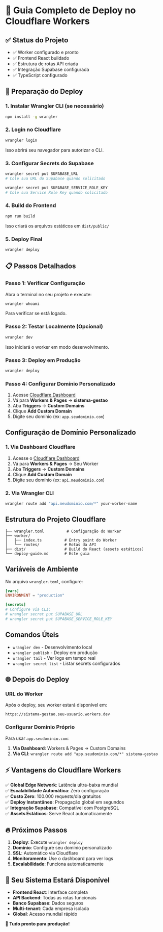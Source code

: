 # 🚀 Guia Completo de Deploy no Cloudflare Workers

## ✅ Status do Projeto
- ✅ Worker configurado e pronto
- ✅ Frontend React buildado
- ✅ Estrutura de rotas API criada
- ✅ Integração Supabase configurada
- ✅ TypeScript configurado

## 🔧 Preparação do Deploy

### 1. Instalar Wrangler CLI (se necessário)
```bash
npm install -g wrangler
```

### 2. Login no Cloudflare
```bash
wrangler login
```
Isso abrirá seu navegador para autorizar o CLI.

### 3. Configurar Secrets do Supabase
```bash
wrangler secret put SUPABASE_URL
# Cole sua URL do Supabase quando solicitado

wrangler secret put SUPABASE_SERVICE_ROLE_KEY  
# Cole sua Service Role Key quando solicitado
```

### 4. Build do Frontend
```bash
npm run build
```
Isso criará os arquivos estáticos em `dist/public/`

### 5. Deploy Final
```bash
wrangler deploy
```

## 📋 Passos Detalhados

### Passo 1: Verificar Configuração
Abra o terminal no seu projeto e execute:
```bash
wrangler whoami
```
Para verificar se está logado.

### Passo 2: Testar Localmente (Opcional)
```bash
wrangler dev
```
Isso iniciará o worker em modo desenvolvimento.

### Passo 3: Deploy em Produção
```bash
wrangler deploy
```

### Passo 4: Configurar Domínio Personalizado
1. Acesse [Cloudflare Dashboard](https://dash.cloudflare.com)
2. Vá para **Workers & Pages** → **sistema-gestao**
3. Aba **Triggers** → **Custom Domains**
4. Clique **Add Custom Domain**
5. Digite seu domínio (ex: `app.seudominio.com`)

## Configuração de Domínio Personalizado

### 1. Via Dashboard Cloudflare
1. Acesse o [Cloudflare Dashboard](https://dash.cloudflare.com)
2. Vá para **Workers & Pages** → Seu Worker
3. Aba **Triggers** → **Custom Domains**
4. Clique **Add Custom Domain**
5. Digite seu domínio (ex: `api.meudominio.com`)

### 2. Via Wrangler CLI
```bash
wrangler route add "api.meudominio.com/*" your-worker-name
```

## Estrutura do Projeto Cloudflare

```
├── wrangler.toml          # Configuração do Worker
├── worker/
│   ├── index.ts          # Entry point do Worker
│   └── routes/           # Rotas da API
├── dist/                 # Build do React (assets estáticos)
└── deploy-guide.md       # Este guia
```

## Variáveis de Ambiente

No arquivo `wrangler.toml`, configure:

```toml
[vars]
ENVIRONMENT = "production"

[secrets]
# Configure via CLI:
# wrangler secret put SUPABASE_URL
# wrangler secret put SUPABASE_SERVICE_ROLE_KEY
```

## Comandos Úteis

- `wrangler dev` - Desenvolvimento local
- `wrangler publish` - Deploy em produção
- `wrangler tail` - Ver logs em tempo real
- `wrangler secret list` - Listar secrets configurados

## 🌐 Depois do Deploy

### URL do Worker
Após o deploy, seu worker estará disponível em:
```
https://sistema-gestao.seu-usuario.workers.dev
```

### Configurar Domínio Próprio
Para usar `app.seudominio.com`:
1. **Via Dashboard**: Workers & Pages → Custom Domains
2. **Via CLI**: `wrangler route add "app.seudominio.com/*" sistema-gestao`

## ⚡ Vantagens do Cloudflare Workers

✅ **Global Edge Network**: Latência ultra-baixa mundial  
✅ **Escalabilidade Automática**: Zero configuração  
✅ **Custo Zero**: 100.000 requests/dia gratuitos  
✅ **Deploy Instantâneo**: Propagação global em segundos  
✅ **Integração Supabase**: Compatível com PostgreSQL  
✅ **Assets Estáticos**: Serve React automaticamente  

## 🔥 Próximos Passos

1. **Deploy**: Execute `wrangler deploy`
2. **Domínio**: Configure seu domínio personalizado
3. **SSL**: Automático via Cloudflare
4. **Monitoramento**: Use o dashboard para ver logs
5. **Escalabilidade**: Funciona automaticamente

## 📱 Seu Sistema Estará Disponível

- **Frontend React**: Interface completa
- **API Backend**: Todas as rotas funcionais
- **Banco Supabase**: Dados seguros
- **Multi-tenant**: Cada empresa isolada
- **Global**: Acesso mundial rápido

**🎯 Tudo pronto para produção!**